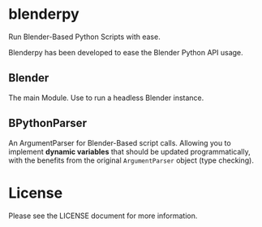 # blenderpy
Run Blender-Based Python Scripts with ease.

Blenderpy has been developed to ease the Blender Python API usage.

## Blender
The main Module. Use to run a headless Blender instance.

## BPythonParser
An ArgumentParser for Blender-Based script calls. Allowing you to implement **dynamic variables** that should be updated programmatically, with the benefits from the original `ArgumentParser` object (type checking).
# License
Please see the LICENSE document for more information.
